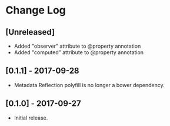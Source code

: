 # Change Log

## [Unreleased]
- Added "observer" attribute to @property annotation
- Added "computed" attribute to @property annotation

## [0.1.1] - 2017-09-28
- Metadata Reflection polyfill is no longer a bower dependency.

## [0.1.0] - 2017-09-27
- Initial release.
